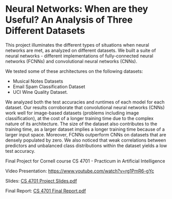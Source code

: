 # Neural Networks: When are they Useful? An Analysis of Three Different Datasets

This project illuminates the different types of situations when neural networks are met, as
analyzed on different datasets. We built a suite of neural networks - different implementations of
fully-connected neural networks (FCNNs) and convolutional neural networks (CNNs). 

We tested some of these architectures on the following datasets: 
- Musical Notes Datasets
- Email Spam Classification Dataset
- UCI Wine Quality Dataset. 

We analyzed both the test accuracies and runtimes of each model for each dataset. Our results corroborate that convolutional neural networks (CNNs) work well for image-based datasets (problems including image classification), at the cost of a longer training time due to the complex nature of its architecture. The size of the dataset also contributes to the training time, as a larger dataset implies a longer training time because of a larger input space. Moreover, FCNNs outperform CNNs on datasets that are densely populated by zero. We also noticed that weak correlations between predictors and unbalanced class distributions within the dataset yields a low test accuracy.

Final Project for Cornell course CS 4701 - Practicum in Artificial Intelligence 

Video Presentation: https://www.youtube.com/watch?v=rg1PmR6-gYc 

Slides: [CS 4701 Project Slides.pdf](https://github.com/michaela10c/cs4701-project/files/8499175/CS.4701.Project.Slides.pdf)

Final Report: [CS 4701 Final Report.pdf](https://github.com/michaela10c/cs4701-project/files/8499174/CS.4701.Final.Report.pdf)

